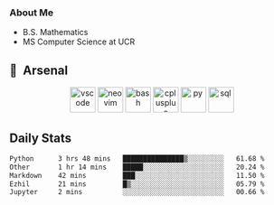 ### About Me

- B.S. Mathematics
- MS Computer Science at UCR

<h2> 🚀 &nbsp;Arsenal</h2>

<p align="center">

<img src="https://cdn.jsdelivr.net/gh/devicons/devicon/icons/vscode/vscode-original.svg" alt="vscode" width="45" height="45"/>
<img src="https://cdn.jsdelivr.net/gh/devicons/devicon@latest/icons/neovim/neovim-original.svg" alt="neovim" width = "45" height = "45"/>
  
<img src="https://cdn.jsdelivr.net/gh/devicons/devicon/icons/bash/bash-original.svg" alt="bash" width="45" height="45"/>
<img src="https://cdn.jsdelivr.net/gh/devicons/devicon@latest/icons/cplusplus/cplusplus-original.svg" alt="cplusplus" width = "45" height = "45"/>
<img src="https://cdn.jsdelivr.net/gh/devicons/devicon@latest/icons/python/python-plain.svg" alt="py" width = "45" height = "45" />

<img src="https://cdn.jsdelivr.net/gh/devicons/devicon@latest/icons/azuresqldatabase/azuresqldatabase-original.svg" alt="sql" width = "45" height = "45"/>
          
</p>

## Daily Stats

<!--START_SECTION:waka-->

```txt
Python      3 hrs 48 mins   ███████████████▒░░░░░░░░░   61.68 %
Other       1 hr 14 mins    █████░░░░░░░░░░░░░░░░░░░░   20.24 %
Markdown    42 mins         ███░░░░░░░░░░░░░░░░░░░░░░   11.50 %
Ezhil       21 mins         █▒░░░░░░░░░░░░░░░░░░░░░░░   05.79 %
Jupyter     2 mins          ░░░░░░░░░░░░░░░░░░░░░░░░░   00.66 %
```

<!--END_SECTION:waka-->
